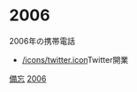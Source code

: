 # 2006

[](https://upload.wikimedia.org/wikipedia/ja/thumb/5/54/FOMA_F903.jpg/200px-FOMA_F903.jpg)


2006年の携帯電話
* [/icons/twitter.icon](/icons/twitter.icon.md)Twitter開業



[備忘](備忘.md) [2006](2006.md)



